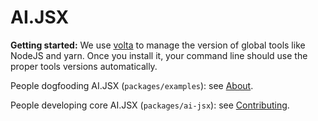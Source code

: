 # AI.JSX

**Getting started:** We use [volta](https://volta.sh/) to manage the version of global tools like NodeJS and yarn. Once you install it, your command line should use the proper tools versions automatically.

People dogfooding AI.JSX (`packages/examples`): see [About](./docs/about.md).

People developing core AI.JSX (`packages/ai-jsx`): see [Contributing](./contributing.md).
